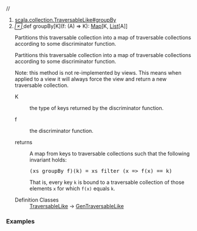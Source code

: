 //
<ol>
<li><a href="https://www.scala-lang.org/api/2.12.3/scala/collection/immutable/List.html#groupBy[K](f:A=>K):scala.collection.immutable.Map[K,Repr]">scala.collection.TraversableLike#groupBy</a></li>
<li name="scala.collection.TraversableLike#groupBy" visbl="pub" class="indented0 " data-isabs="false" fullcomment="yes" group="Ungrouped"> <a id="groupBy[K](f:A=>K):scala.collection.immutable.Map[K,Repr]"></a><a id="groupBy[K]((A)⇒K):Map[K,List[A]]"></a> <span class="permalink"> <a href="../../../scala/collection/immutable/List.html#groupBy[K](f:A=>K):scala.collection.immutable.Map[K,Repr]" title="Permalink"> <i class="material-icons"></i> </a> </span> <span class="modifier_kind"> <span class="modifier"></span> <span class="kind">def</span> </span> <span class="symbol"> <span class="name">groupBy</span><span class="tparams">[<span name="K">K</span>]</span><span class="params">(<span name="f">f: (<span class="extype" name="scala.collection.immutable.List.A">A</span>) ⇒ <span class="extype" name="scala.collection.TraversableLike.groupBy.K">K</span></span>)</span><span class="result">: <a href="Map.html" class="extype" name="scala.collection.immutable.Map">Map</a>[<span class="extype" name="scala.collection.TraversableLike.groupBy.K">K</span>, <a href="" class="extype" name="scala.collection.immutable.List">List</a>[<span class="extype" name="scala.collection.immutable.List.A">A</span>]]</span> </span> <p class="shortcomment cmt">Partitions this traversable collection into a map of traversable collections according to some discriminator function.</p>
 <div class="fullcomment">
  <div class="comment cmt">
   <p>Partitions this traversable collection into a map of traversable collections according to some discriminator function.</p>
   <p> Note: this method is not re-implemented by views. This means when applied to a view it will always force the view and return a new traversable collection. </p>
  </div>
  <dl class="paramcmts block">
   <dt class="tparam">
    K
   </dt>
   <dd class="cmt">
    <p>the type of keys returned by the discriminator function.</p>
   </dd>
   <dt class="param">
    f
   </dt>
   <dd class="cmt">
    <p>the discriminator function.</p>
   </dd>
   <dt>
    returns
   </dt>
   <dd class="cmt">
    <p>A map from keys to traversable collections such that the following invariant holds:</p>
    <pre>(xs groupBy f)(k) = xs filter (x <span class="kw">=&gt;</span> f(x) == k)</pre>
    <p> That is, every key <code>k</code> is bound to a traversable collection of those elements <code>x</code> for which <code>f(x)</code> equals <code>k</code>.</p>
   </dd>
  </dl>
  <dl class="attributes block"> 
   <dt>
    Definition Classes
   </dt>
   <dd>
    <a href="../TraversableLike.html" class="extype" name="scala.collection.TraversableLike">TraversableLike</a> → 
    <a href="../GenTraversableLike.html" class="extype" name="scala.collection.GenTraversableLike">GenTraversableLike</a>
   </dd>
  </dl>
 </div> </li>
        </ol>


### Examples



